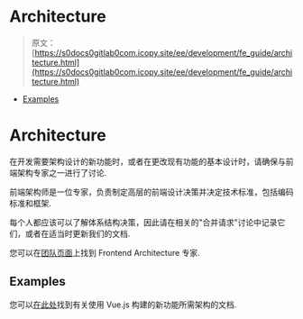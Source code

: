 # Architecture

> 原文：[https://s0docs0gitlab0com.icopy.site/ee/development/fe_guide/architecture.html](https://s0docs0gitlab0com.icopy.site/ee/development/fe_guide/architecture.html)

*   [Examples](#examples)

# Architecture[](#architecture "Permalink")

在开发需要架构设计的新功能时，或者在更改现有功能的基本设计时，请确保与前端​​架构专家之一进行了讨论.

前端架构师是一位专家，负责制定高层的前端设计决策并决定技术标准，包括编码标准和框架.

每个人都应该可以了解体系结构决策，因此请在相关的"合并请求"讨论中记录它们，或者在适当时更新我们的文档.

您可以在[团队页面](https://about.gitlab.com/company/team/)上找到 Frontend Architecture 专家.

## Examples[](#examples "Permalink")

您可以[在此处](vue.html)找到有关使用 Vue.js 构建的新功能所需架构的文档.